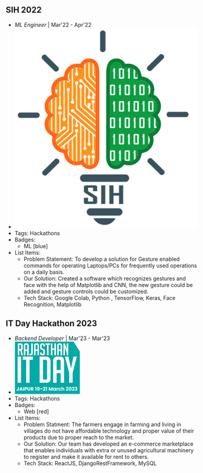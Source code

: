 ## SIH 2022
- *ML Engineer* | Mar'22 - Apr'22
- ![SIH](../assets/SIH.png)
- Tags: Hackathons
- Badges:
  - ML [blue]
- List Items:
  - Problem Statement: To develop a solution for Gesture enabled commands for operating Laptops/PCs for frequently used operations on a daily basis.
  - Our Solution: Created a software which recognizes gestures and face with the help of Matplotlib and CNN, the new gesture could be added and gesture controls could be customized.
  - Tech Stack: Google Colab, Python , TensorFlow, Keras, Face Recognition, Matplotlib

## IT Day Hackathon 2023
- *Backend Developer* | Mar'23 - Mar'23
- ![itday](../assets/itday.png)
- Tags: Hackathons
- Badges:
  - Web [red]
- List Items:
  - Problem Statment: The farmers engage in farming and living in villages do not have affordable technology and proper value of their products due to proper reach to the market.
  - Our Solution: Our team has developed an e-commerce marketplace that enables individuals with extra or unused agricultural machinery to register and make it available for rent to others.
  - Tech Stack: ReactJS, DjangoRestFramework, MySQL
